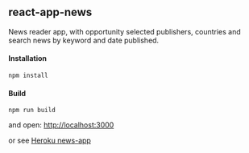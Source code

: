 ## react-app-news

News reader app, with opportunity selected  publishers, countries and search news by keyword and date published.

#### Installation

```
npm install
```
#### Build
```
npm run build
```
and open: [http://localhost:3000](http://localhost:3000)

or see [Heroku news-app](https://ls-news-app.herokuapp.com)